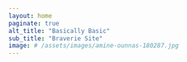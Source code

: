 ```yaml
---
layout: home
paginate: true
alt_title: "Basically Basic"
sub_title: "Braverie Site"
image: # /assets/images/amine-ounnas-180287.jpg
---
```

